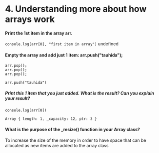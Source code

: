# 4. Understanding more about how arrays work

#### Print the 1st item in the array arr.
```console.log(arr[0], "first item in array")```
undefined

#### Empty the array and add just 1 item: arr.push("tauhida");
```
arr.pop();
arr.pop();
arr.pop();
```

```
arr.push("tauhida")
```

##### Print this 1 item that you just added. What is the result? Can you explain your result?
```console.log(arr[0])```

````Array { length: 1, _capacity: 12, ptr: 3 }````

#### What is the purpose of the _resize() function in your Array class?

To increase the size of the memory in order to have space that can be allocated as new items are added to the array class

